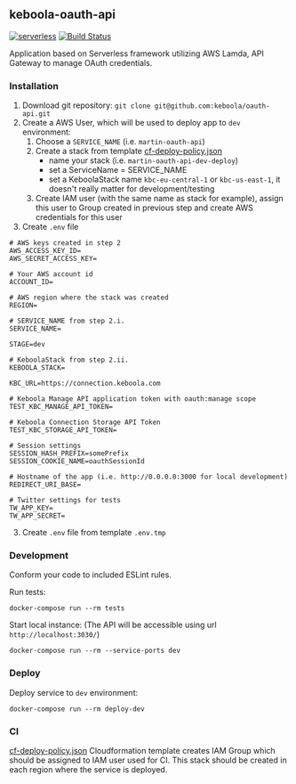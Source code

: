 ## keboola-oauth-api

[![serverless](http://public.serverless.com/badges/v3.svg)](http://www.serverless.com)
[![Build Status](https://travis-ci.org/keboola/oauth-api.svg?branch=master)](https://travis-ci.org/keboola/oauth-api)

Application based on Serverless framework utilizing AWS Lamda, API Gateway to manage OAuth credentials.


### Installation

1. Download git repository: `git clone git@github.com:keboola/oauth-api.git`
2. Create a AWS User, which will be used to deploy app to `dev` environment:
    1. Choose a `SERVICE_NAME` (i.e. `martin-oauth-api`)
    2. Create a stack from template [cf-deploy-policy.json](https://github.com/keboola/oauth-api/blob/master/cf-deploy-policy.json)
        - name your stack (i.e. `martin-oauth-api-dev-deploy`)
        - set a ServiceName = SERVICE_NAME
        - set a KeboolaStack name `kbc-eu-central-1` or `kbc-us-east-1`, it doesn't really matter for development/testing
    3. Create IAM user (with the same name as stack for example), assign this user to Group created in previous step  and create AWS credentials for this user
2. Create `.env` file
```
# AWS keys created in step 2
AWS_ACCESS_KEY_ID=
AWS_SECRET_ACCESS_KEY=

# Your AWS account id
ACCOUNT_ID=

# AWS region where the stack was created
REGION=

# SERVICE_NAME from step 2.i.
SERVICE_NAME=

STAGE=dev

# KeboolaStack from step 2.ii.
KEBOOLA_STACK=

KBC_URL=https://connection.keboola.com

# Keboola Manage API application token with oauth:manage scope
TEST_KBC_MANAGE_API_TOKEN=

# Keboola Connection Storage API Token
TEST_KBC_STORAGE_API_TOKEN=

# Session settings
SESSION_HASH_PREFIX=somePrefix
SESSION_COOKIE_NAME=oauthSessionId

# Hostname of the app (i.e. http://0.0.0.0:3000 for local development)
REDIRECT_URI_BASE=

# Twitter settings for tests
TW_APP_KEY=
TW_APP_SECRET=

```
3. Create `.env` file from template `.env.tmp`

### Development

Conform your code to included ESLint rules.

Run tests:
```
docker-compose run --rm tests
```

Start local instance: (The API will be accessible using url `http://localhost:3030/`)
```
docker-compose run --rm --service-ports dev
```

### Deploy 

Deploy service to `dev` environment:
```
docker-compose run --rm deploy-dev
```

### CI

[cf-deploy-policy.json](https://github.com/keboola/oauth-api/blob/master/cf-deploy-policy.json) Cloudformation template creates IAM Group 
which should be assigned to IAM user used for CI.
This stack should be created in each region where the service is deployed. 






